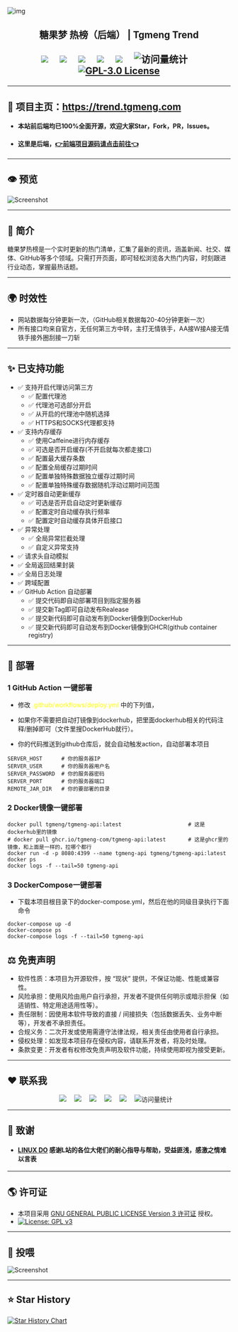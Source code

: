 ![img](https://github-r2.tgmeng.com/github/readme/gihub-readme-head.png)

<h2><div align="center">糖果梦 热榜（后端） |  Tgmeng Trend</div>
<div>&nbsp;</div>
<!-- profile logo 个人资料徽标 -->
  <div align="center">
    <a href="https://tgmeng.com"><img src="https://img.shields.io/badge/Home-主页-blue" /></a>&emsp;
    <a href="https://bbs.tgmeng.com"><img src="https://img.shields.io/badge/BBS-论坛-c32136" /></a>&emsp;
    <a href="https://bilibili.tgmeng.com"><img src="https://img.shields.io/badge/Bilibili-B站-8c36db" /></a>&emsp;
    <a href="https://wechat.tgmeng.com"><img src="https://img.shields.io/badge/WeChat-微信-07c160" /></a>&emsp;
    <a href="https://tg.tgmeng.com"><img src="https://img.shields.io/badge/Bilibili-TG-ff69b4" /></a>&emsp;
    <!-- visitor -->
    <img src="https://komarev.com/ghpvc/?username=CandyDream6&label=Views&color=orange&style=flat" alt="访问量统计" />&emsp;
    <!-- GPL-3.0 License -->
    <a href="https://www.gnu.org/licenses/gpl-3.0"><img src="https://img.shields.io/badge/License-GPL%203.0-blue.svg" alt="GPL-3.0 License" /></a>
  </div>

---
## 🏩 项目主页：https://trend.tgmeng.com

- <h4>本站前后端均已100%全面开源，欢迎大家Star，Fork，PR，Issues。<br/>

- <h4>这里是后端，<a href="https://github.com/CandyDream6/tgmeng-top-search-frontend" target="_blank">👉前端项目源码请点击前往👈</a>

---
## 👁️ 预览

![Screenshot](https://r2-trend.tgmeng.com/tgmeng-trend/tgmeng-trend-yulan.png)


---

## 📖 简介
糖果梦热榜是一个实时更新的热门清单，汇集了最新的资讯，涵盖新闻、社交、媒体、GitHub等多个领域。只需打开页面，即可轻松浏览各大热门内容，时刻跟进行业动态，掌握最热话题。

---
## 🌍 时效性
- 网站数据每分钟更新一次，（GitHub相关数据每20-40分钟更新一次）
- 所有接口均来自官方，无任何第三方中转，主打无情铁手，AA接W接A接无情铁手接外圈刮接一刀斩

---
## ✨ 已支持功能

- ✅ 支持开启代理访问第三方
  - ✅ 配置代理池
  - ✅ 代理池可选部分开启
  - ✅ 从开启的代理池中随机选择
  - ✅ HTTPS和SOCKS代理都支持
- ✅ 支持内存缓存
  - ✅ 使用Caffeine进行内存缓存
  - ✅ 可选是否开启缓存(不开启就每次都走接口)
  - ✅ 配置最大缓存条数
  - ✅ 配置全局缓存过期时间
  - ✅ 配置单独特殊数据独立缓存过期时间
  - ✅ 配置单独特殊缓存数据随机浮动过期时间范围
- ✅ 定时器自动更新缓存
  - ✅ 可选是否开启自动定时更新缓存
  - ✅ 配置定时自动缓存执行频率
  - ✅ 配置定时自动缓存具体开启接口
- ✅ 异常处理
  - ✅ 全局异常拦截处理 
  - ✅ 自定义异常支持
- ✅ 请求头自动模拟
- ✅ 全局返回结果封装
- ✅ 全局日志处理
- ✅ 跨域配置
- ✅ GitHub Action 自动部署
  - ✅ 提交代码即自动部署项目到指定服务器
  - ✅ 提交新Tag即可自动发布Realease
  - ✅ 提交新代码即可自动发布到Docker镜像到DockerHub
  - ✅ 提交新代码即可自动发布到Docker镜像到GHCR(github container registry)

---
## 🗼 部署

### 1 GitHub Action 一键部署

- 修改 <span style="color:yellow">.github/workflows/deploy.yml</span> 中的下列值，

- 如果你不需要把自动打镜像到dockerhub，把里面dockerhub相关的代码注释/删掉即可（文件里搜DockerHub就行）。
 
- 你的代码推送到github仓库后，就会自动触发action，自动部署本项目

```shell
SERVER_HOST      # 你的服务器IP
SERVER_USER      # 你的服务器用户名
SERVER_PASSWORD  # 你的服务器密码
SERVER_PORT      # 你的服务器端口
REMOTE_JAR_DIR   # 你的要部署的目录
```

### 2 Docker镜像一键部署

```shell
docker pull tgmeng/tgmeng-api:latest                     # 这是dockerhub里的镜像
# docker pull ghcr.io/tgmeng-com/tgmeng-api:latest       # 这是ghcr里的镜像，和上面是一样的，拉哪个都行
docker run -d -p 8080:4399 --name tgmeng-api tgmeng/tgmeng-api:latest
docker ps
docker logs -f --tail=50 tgmeng-api
```

### 3 DockerCompose一键部署

- 下载本项目根目录下的docker-compose.yml，然后在他的同级目录执行下面命令

```shell
docker-compose up -d
docker-compose ps
docker-compose logs -f --tail=50 tgmeng-api
```

## ⚖️ 免责声明

- 软件性质：本项目为开源软件，按 “现状” 提供，不保证功能、性能或兼容性。
- 风险承担：使用风险由用户自行承担，开发者不提供任何明示或暗示担保（如适销性、特定用途适用性等）。
- 责任限制：因使用本软件导致的直接 / 间接损失（包括数据丢失、业务中断等），开发者不承担责任。
- 合规义务：二次开发或使用需遵守法律法规，相关责任由使用者自行承担。
- 侵权处理：如发现本项目存在侵权内容，请联系开发者，将及时处理。
- 条款变更：开发者有权修改免责声明及软件功能，持续使用即视为接受更新。

---

## ❤️ 联系我

<div align="center">
    <a href="https://tgmeng.com"><img src="https://img.shields.io/badge/Home-主页-blue" /></a>&emsp;
    <a href="https://bbs.tgmeng.com"><img src="https://img.shields.io/badge/BBS-论坛-c32136" /></a>&emsp;
    <a href="https://bilibili.tgmeng.com"><img src="https://img.shields.io/badge/Bilibili-B站-8c36db" /></a>&emsp;
    <a href="https://wechat.tgmeng.com"><img src="https://img.shields.io/badge/WeChat-微信-07c160" /></a>&emsp;
    <a href="https://tg.tgmeng.com"><img src="https://img.shields.io/badge/Bilibili-TG-ff69b4" /></a>&emsp;
    <!-- visitor -->
    <img src="https://komarev.com/ghpvc/?username=CandyDream6&label=Views&color=orange&style=flat" alt="访问量统计" />&emsp;
  </div>

---

## 💐 致谢

- <h4>  <a href="https://linux.do" target="_blank">LINUX DO</a> 感谢L站的各位大佬们的耐心指导与帮助，受益匪浅，感激之情难以言表

---

## 🌎 许可证

- 本项目采用 [GNU GENERAL PUBLIC LICENSE Version 3 许可证](LICENSE) 授权。
- [![License: GPL v3](https://img.shields.io/badge/License-GPL%203.0-red.svg)](https://www.gnu.org/licenses/gpl-3.0)

---

## 🧧 投喂

![Screenshot](https://github-r2.tgmeng.com/github/readme/donate.png)

---

## ⭐ Star History

<a href="https://www.star-history.com/#tgmeng-com/tgmeng-api&Date">
 <picture>
   <source media="(prefers-color-scheme: dark)" srcset="https://api.star-history.com/svg?repos=tgmeng-com/tgmeng-api&type=Date&theme=dark" />
   <source media="(prefers-color-scheme: light)" srcset="https://api.star-history.com/svg?repos=tgmeng-com/tgmeng-api&type=Date" />
   <img alt="Star History Chart" src="https://api.star-history.com/svg?repos=tgmeng-com/tgmeng-api&type=Date" />
 </picture>
</a>
